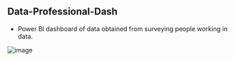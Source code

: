 ## Data-Professional-Dash

- Power BI dashboard of data obtained from surveying people working in data.

![image](https://drive.google.com/uc?export=view&id=1hfZGjkICWmoVs8Od5HLnJ1uEz1S-wtem)
